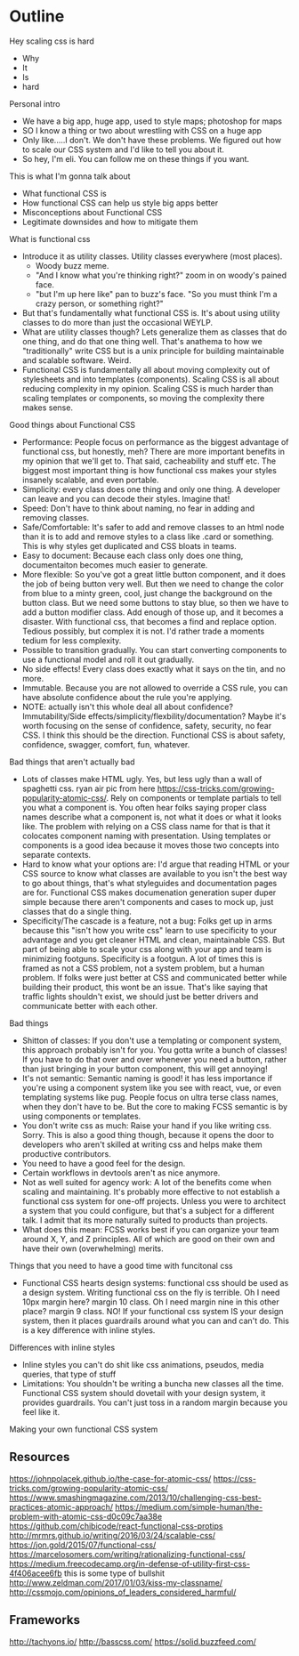 # Outline

Hey scaling css is hard
* Why
* It
* Is
* hard

Personal intro 
* We have a big app, huge app, used to style maps; photoshop for maps
* SO I know a thing or two about wrestling with CSS on a huge app
* Only like.....I don't. We don't have these problems. We figured out how to scale our CSS system and I'd like to tell you about it.
* So hey, I'm eli. You can follow me on these things if you want.

This is what I'm gonna talk about
* What functional CSS is
* How functional CSS can help us style big apps better
* Misconceptions about Functional CSS
* Legitimate downsides and how to mitigate them

What is functional css
* Introduce it as utility classes. Utility classes everywhere (most places).
  - Woody buzz meme.
  - "And I know what you're thinking right?" zoom in on woody's pained face.
  - "but I'm up here like" pan to buzz's face. "So you must think I'm a crazy person, or something right?"
* But that's fundamentally what functional CSS is. It's about using utility classes to do more than just the occasional WEYLP.
* What are utility classes though? Lets generalize them as classes that do one thing, and do that one thing well. That's anathema to how we "traditionally" write CSS but is a unix principle for building maintainable and scalable software. Weird.
* Functional CSS is fundamentally all about moving complexity out of stylesheets and into templates (components). Scaling CSS is all about reducing complexity in my opinion. Scaling CSS is much harder than scaling templates or components, so moving the complexity there makes sense.

Good things about Functional CSS
* Performance: People focus on performance as the biggest advantage of functional css, but honestly, meh? There are more important benefits in my opinion that we'll get to. That said, cacheability and stuff etc. The biggest most important thing is how functional css makes your styles insanely scalable, and even portable.
* Simplicity: every class does one thing and only one thing. A developer can leave and you can decode their styles. Imagine that!
* Speed: Don't have to think about naming, no fear in adding and removing classes. 
* Safe/Comfortable: It's safer to add and remove classes to an html node than it is to add and remove styles to a class like .card or something. This is why styles get duplicated and CSS bloats in teams.
* Easy to document: Because each class only does one thing, documentaiton becomes much easier to generate.
* More flexible: So you've got a great little button component, and it does the job of being button very well. But then we need to change the color from blue to a minty green, cool, just change the background on the button class. But we need some buttons to stay blue, so then we have to add a button modifier class. Add enough of those up, and it becomes a disaster. With functional css, that becomes a find and replace option. Tedious possibly, but complex it is not. I'd rather trade a moments tedium for less complexity.
* Possible to transition gradually. You can start converting components to use a functional model and roll it out gradually.
* No side effects! Every class does exactly what it says on the tin, and no more.
* Immutable. Because you are not allowed to override a CSS rule, you can have absolute confidence about the rule you're applying.
* NOTE: actually isn't this whole deal all about confidence? Immutability/Side effects/simplicity/flexbility/documentation? Maybe it's worth focusing on the sense of confidence, safety, security, no fear CSS. I think this should be the direction. Functional CSS is about safety, confidence, swagger, comfort, fun, whatever.



Bad things that aren't actually bad
* Lots of classes make HTML ugly. Yes, but less ugly than a wall of spaghetti css. ryan air pic from here https://css-tricks.com/growing-popularity-atomic-css/. Rely on components or template partials to tell you what a component is. You often hear folks saying proper class names describe what a component is, not what it does or what it looks like. The problem with relying on a CSS class name for that is that it colocates component naming with presentation. Using templates or components is a good idea because it moves those two concepts into separate contexts.
* Hard to know what your options are: I'd argue that reading HTML or your CSS source to know what classes are available to you isn't the best way to go about things, that's what styleguides and documentation pages are for. Functional CSS makes documenation generation super duper simple because there aren't components and cases to mock up, just classes that do a single thing.
* Specificity/The cascade is a feature, not a bug: Folks get up in arms because this "isn't how you write css" learn to use specificity to your advantage and you get cleaner HTML and clean, maintainable CSS. But part of being able to scale your css along with your app and team is minimizing footguns. Specificity is a footgun. A lot of times this is framed as not a CSS problem, not a system problem, but a human problem. If folks were just better at CSS and communicated better while building their product, this wont be an issue. That's like saying that traffic lights shouldn't exist, we should just be better drivers and communicate better with each other.




Bad things
* Shitton of classes: If you don't use a templating or component system, this approach probably isn't for you. You gotta write a bunch of classes! If you have to do that over and over whenever you need a button, rather than just bringing in your button component, this will get annoying!
* It's not semantic: Semantic naming is good! it has less importance if you're using a component system like you see with react, vue, or even templating systems like pug. People focus on ultra terse class names, when they don't have to be. But the core to making FCSS semantic is by using components or templates.
* You don't write css as much: Raise your hand if you like writing css. Sorry. This is also a good thing though, because it opens the door to developers who aren't skilled at writing css and helps make them productive contributors.
* You need to have a good feel for the design.
* Certain workflows in devtools aren't as nice anymore.
* Not as well suited for agency work: A lot of the benefits come when scaling and maintaining. It's probably more effective to not establish a functional css system for one-off projects. Unless you were to architect a system that you could configure, but that's a subject for a different talk. I admit that its more naturally suited to products than projects.
* What does this mean: FCSS works best if you can organize your team around X, Y, and Z principles. All of which are good on their own and have their own (overwhelming) merits.

Things that you need to have a good time with funcitonal css
* Functional CSS hearts design systems: functional css should be used as a design system. Writing functional css on the fly is terrible. Oh I need 10px margin here? margin 10 class. Oh I need margin nine in this other place? margin 9 class. NO! If your functional css system IS your design system, then it places guardrails around what you can and can't do. This is a key difference with inline styles.

Differences with inline styles
* Inline styles you can't do shit like css animations, pseudos, media queries, that type of stuff
* Limitations: You shouldn't be writing a buncha new classes all the time. Functional CSS system should dovetail with your design system, it provides guardrails. You can't just toss in a random margin because you feel like it.

Making your own functional CSS system


## Resources
https://johnpolacek.github.io/the-case-for-atomic-css/
https://css-tricks.com/growing-popularity-atomic-css/
https://www.smashingmagazine.com/2013/10/challenging-css-best-practices-atomic-approach/
https://medium.com/simple-human/the-problem-with-atomic-css-d0c09c7aa38e
https://github.com/chibicode/react-functional-css-protips
http://mrmrs.github.io/writing/2016/03/24/scalable-css/
https://jon.gold/2015/07/functional-css/
https://marcelosomers.com/writing/rationalizing-functional-css/
https://medium.freecodecamp.org/in-defense-of-utility-first-css-4f406acee6fb
this is some type of bullshit http://www.zeldman.com/2017/01/03/kiss-my-classname/
http://cssmojo.com/opinions_of_leaders_considered_harmful/

## Frameworks
http://tachyons.io/
http://basscss.com/
https://solid.buzzfeed.com/